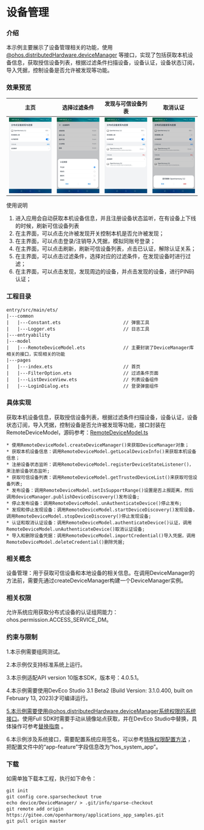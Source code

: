 # 设备管理

### 介绍

本示例主要展示了设备管理相关的功能，使用[@ohos.distributedHardware.deviceManager](https://gitee.com/openharmony/docs/blob/master/zh-cn/application-dev/reference/apis/js-apis-device-manager.md)
等接口，实现了包括获取本机设备信息，获取授信设备列表，根据过滤条件扫描设备，设备认证，设备状态订阅，导入凭据，控制设备是否允许被发现等功能。

### 效果预览

|主页|选择过滤条件|发现与可信设备列表|取消认证|
|--------------------------------|--------------------------------|--------------------------------|--------------------------------|
![main](screenshots/device/main.jpg)|![filteroption](screenshots/device/filteroption.jpg)|![discover](screenshots/device/discover.jpg)|![delete](screenshots/device/delete.jpg)

使用说明
1. 进入应用会自动获取本机设备信息，并且注册设备状态监听，在有设备上下线的时候，刷新可信设备列表
2. 在主界面，可以点击允许被发现开关控制本机是否允许被发现；
3. 在主界面，可以点击登录/注销导入凭据，模拟同账号登录；
4. 在主界面，可以点击刷新，刷新可信设备列表，点击已认证，解除认证关系；
5. 在主界面，可以点击过滤条件，选择对应的过滤条件，在发现设备时进行过滤；
6. 在主界面，可以点击发现，发现周边的设备，并点击发现的设备，进行PIN码认证；

### 工程目录

```
entry/src/main/ets/
|---common
|   |---Constant.ets                       // 弹窗工具
|   |---Logger.ets                         // 日志工具
|---entryability
|---model
|   |---RemoteDeviceModel.ets              // 主要封装了DeviceManager库相关的接口，实现相关的功能
|---pages
|   |---index.ets                          // 首页
|   |---FilterOption.ets                   // 过滤条件页面
|   |---ListDeviceView.ets                 // 列表设备组件
|   |---LoginDialog.ets                    // 登录弹窗组件
```

### 具体实现

获取本机设备信息，获取授信设备列表，根据过滤条件扫描设备，设备认证，设备状态订阅，导入凭据，控制设备是否允许被发现等功能，接口封装在RemoteDeviceModel，源码参考：[RemoteDeviceModel.ts](https://gitee.com/openharmony/applications_app_samples/blob/master/code/SuperFeature/DistributedAppDev/DistributedAuthentication/entry/src/main/ets/model/RemoteDeviceModel.ets)

    * 使用RemoteDeviceModel.createDeviceManager()来获取DeviceManager对象；
    * 获取本机设备信息：调用RemoteDeviceModel.getLocalDeviceInfo()来获取本机设备信息；
    * 注册设备状态监听：调用RemoteDeviceModel.registerDeviceStateListener()，来注册设备状态监听;
    * 获取可信设备列表：调用RemoteDeviceModel.getTrustedDeviceList()来获取可信设备列表;
    * 发布设备：调用RemoteDeviceModel.setIsSupportRange()设置是否上报距离，然后调用deviceManager.publishDeviceDiscovery()发布设备;
    * 停止发布设备：调用RemoteDeviceModel.unAuthenticateDevice()停止发布;
    * 发现和停止发现设备：调用RemoteDeviceModel.startDeviceDiscovery()发现设备，调用RemoteDeviceModel.stopDeviceDiscovery()停止发现设备;
    * 认证和取消认证设备：调用RemoteDeviceModel.authenticateDevice()认证，调用RemoteDeviceModel.unAuthenticateDevice()取消认证设备;
    * 导入和删除设备凭据：调用RemoteDeviceModel.importCredential()导入凭据，调用RemoteDeviceModel.deleteCredential()删除凭据;

### 相关概念

设备管理：用于获取可信设备和本地设备的相关信息。在调用DeviceManager的方法前，需要先通过createDeviceManager构建一个DeviceManager实例。

### 相关权限

允许系统应用获取分布式设备的认证组网能力：ohos.permission.ACCESS_SERVICE_DM。

### 约束与限制

1.本示例需要组网测试。

2.本示例仅支持标准系统上运行。

3.本示例适配API version 10版本SDK，版本号：4.0.5.1。

4.本示例需要使用DevEco Studio 3.1 Beta2 (Build Version: 3.1.0.400, built on February 13, 2023)才可编译运行。

5.本示例需要使用@ohos.distributedHardware.deviceManager系统权限的系统接口。使用Full SDK时需要手动从镜像站点获取，并在DevEco Studio中替换，具体操作可参考[替换指南](https://gitee.com/openharmony/docs/blob/master/zh-cn/application-dev/quick-start/full-sdk-switch-guide.md)
。

6.本示例涉及系统接口，需要配置系统应用签名，可以参考[特殊权限配置方法](https://docs.openharmony.cn/pages/v3.2Beta/zh-cn/application-dev/security/hapsigntool-overview.md/)
，把配置文件中的“app-feature”字段信息改为“hos_system_app”。

### 下载

如需单独下载本工程，执行如下命令：

```
git init
git config core.sparsecheckout true
echo device/DeviceManager/ > .git/info/sparse-checkout
git remote add origin https://gitee.com/openharmony/applications_app_samples.git
git pull origin master
```